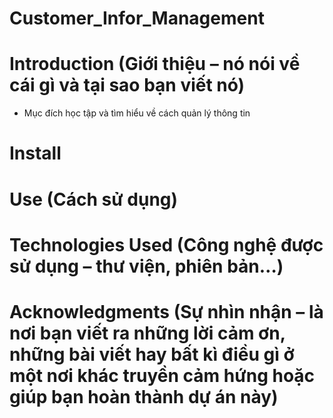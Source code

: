 # Customer_Infor_Management

# Introduction (Giới thiệu – nó nói về cái gì và tại sao bạn viết nó)
- Mục đích học tập và tìm hiểu về cách quản lý thông tin
# Install
# Use (Cách sử dụng)
# Technologies Used (Công nghệ được sử dụng – thư viện, phiên bản…)
# Acknowledgments (Sự nhìn nhận – là nơi bạn viết ra những lời cảm ơn, những bài viết hay bất kì điều gì ở một nơi khác truyền cảm hứng hoặc giúp bạn hoàn thành dự án này)
